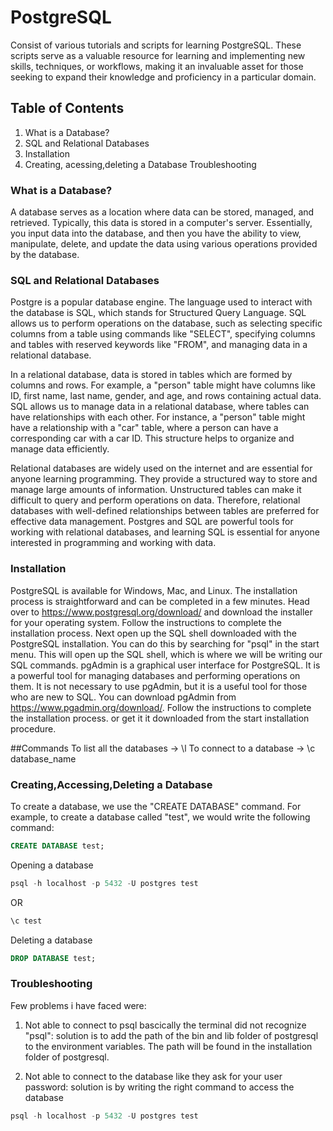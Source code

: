 # PostgreSQL
Consist of various tutorials and scripts for learning PostgreSQL. These scripts serve as a valuable resource for learning and implementing new skills, techniques, or workflows, making it an invaluable asset for those seeking to expand their knowledge and proficiency in a particular domain.

## Table of Contents
1. What is a Database?
2. SQL and Relational Databases
3. Installation
4. Creating, acessing,deleting a Database
Troubleshooting

### What is a Database?
A database serves as a location where data can be stored, managed, and retrieved. Typically, this data is stored in a computer's server. Essentially, you input data into the database, and then you have the ability to view, manipulate, delete, and update the data using various operations provided by the database. 

### SQL and Relational Databases
Postgre is a popular database engine. The language used to interact with the database is SQL, which stands for Structured Query Language. SQL allows us to perform operations on the database, such as selecting specific columns from a table using commands like "SELECT", specifying columns and tables with reserved keywords like "FROM", and managing data in a relational database.

In a relational database, data is stored in tables which are formed by columns and rows. For example, a "person" table might have columns like ID, first name, last name, gender, and age, and rows containing actual data. SQL allows us to manage data in a relational database, where tables can have relationships with each other. For instance, a "person" table might have a relationship with a "car" table, where a person can have a corresponding car with a car ID. This structure helps to organize and manage data efficiently.

Relational databases are widely used on the internet and are essential for anyone learning programming. They provide a structured way to store and manage large amounts of information. Unstructured tables can make it difficult to query and perform operations on data. Therefore, relational databases with well-defined relationships between tables are preferred for effective data management. Postgres and SQL are powerful tools for working with relational databases, and learning SQL is essential for anyone interested in programming and working with data.
### Installation
PostgreSQL is available for Windows, Mac, and Linux. The installation process is straightforward and can be completed in a few minutes.
Head over to https://www.postgresql.org/download/ and download the installer for your operating system. Follow the instructions to complete the installation process.
Next open up the SQL shell downloaded with the PostgreSQL installation. You can do this by searching for "psql" in the start menu. This will open up the SQL shell, which is where we will be writing our SQL commands. 
pgAdmin is a graphical user interface for PostgreSQL. It is a powerful tool for managing databases and performing operations on them. It is not necessary to use pgAdmin, but it is a useful tool for those who are new to SQL. You can download pgAdmin from https://www.pgadmin.org/download/. Follow the instructions to complete the installation process. or get it it downloaded from the start installation procedure.

##Commands
To list all the databases -> \l
To connect to a database -> \c database_name

### Creating,Accessing,Deleting a Database
To create a database, we use the "CREATE DATABASE" command. For example, to create a database called "test", we would write the following command:
```sql      
CREATE DATABASE test;
```
Opening a database 
```sql
psql -h localhost -p 5432 -U postgres test
```
OR
```sql
\c test
```
Deleting a database
```sql
DROP DATABASE test;
```

### Troubleshooting
Few problems i have faced were:
1. Not able to connect to psql bascically the terminal did not recognize "psql": solution is to add the path of the bin and lib folder of postgresql to the environment variables. The path will be found in the installation folder of postgresql.

2. Not able to connect to the database like they ask for your user password: solution is by writing the right command to access the database 
```sql
psql -h localhost -p 5432 -U postgres test
```